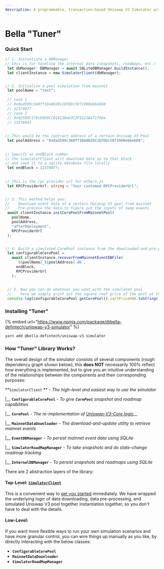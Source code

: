 ```yaml
---
description: A programmable, transaction-based Uniswap V3 Simulator with 100% Precision
---
```


# Bella "Tuner"

### Quick Start

```typescript
// 1. Instantiate a DBManager
// this is for handling the internal data (snapshots, roadmaps, etc.)
 let dbManager: DBManager = await SQLiteDBManager.buildInstance();
 let clientInstance = new SimulatorClient(dbManager);


// 2. Initialize a pool simulation from mainnet
 let poolName = "test";
 
 // case 1
 // 0x8ad599c3A0ff1De082011EFDDc58f1908eb6e6D8
 // 12374077
 // case 2
 // 0x92560C178cE069CC014138eD3C2F5221Ba71f58a
 // 13578943
 
 
// This would be the contract address of a certain Uniswap V3 Pool
 let poolAddress = "0x8ad599c3A0ff1De082011EFDDc58f1908eb6e6D8";
 
 
// Specify an endBlock number
// the SimulatorClient will download data up to that block
// and save it to a sqlite database file locally
 let endBlock = 12374077;
 
 
// This is the rpc provider url for ethers.js
 let RPCProviderUrl: string = "Your customed RPCProviderUrl";


// 3. This method helps you:
//    Download event data of a certain Uniswap V3 pool from mainnet
//    Pre-process the data to figure out the inputs of swap events
 await clientInstance.initCorePoolFromMainnetPool(
   poolName,
   poolAddress,
   "afterDeployment",
   RPCProviderUrl
 );


// 4. Build a simulated CorePool instance from the downloaded-and-pre-processed mainnet events
 let configurableCorePool =
   await clientInstance.recoverFromMainnetEventDBFile(
     `${poolName}_${poolAddress}.db`,
     endBlock,
     RPCProviderUrl
   );
   
 
 // 5. Now you can do whatever you want with the simulated pool
 //    here we simply print out the square root price of the pool at the specified block height
 console.log(configurableCorePool.getCorePool().sqrtPriceX96.toString());
```

### Installing "Tuner"

{% embed url="https://www.npmjs.com/package/@bella-defintech/uniswap-v3-simulator" %}

```bash
yarn add @bella-defintech/uniswap-v3-simulator
```

### How "Tuner" Library Works?

The overall design of the simulator consists of several components (rough dependency graph shown below), this **does NOT** necessarily 100% reflect how everything is implemented, but to give you an intuitive understanding of the relationships between the components and their corresponding purposes:

**`SimulatorClient` ** - _The high-level and easiest way to use the simulator_

&#x20;   |\_\_ **`ConfigurableCorePool`** - _To give **`CorePool`** snapshot and roadmap capabilities_

&#x20;       |\_\_ **`CorePool`** - _The re-implementation of_ [_Uniswap-V3-Core logic_](https://github.com/Uniswap/v3-core/blob/main/contracts/UniswapV3Pool.sol)__

&#x20;   |\_\_ **`MainnetDataDownloader`** - _The download-and-update utility to retrieve mainnet events_

&#x20;       |\_\_ **`EventDBManager`** - _To persist mainnet event data using SQLite_

&#x20;   |\_\_ **`SimulatorRoadMapManager`** - _To take snapshots and do state-change roadmap tracking_

&#x20;       |\_\_ **`InternalDBManager`** - _To persist snapshots and roadmaps using SQLite_

There are 2 abstraction layers of the library:

#### Top-Level: [`SimulatorClient`](src/client/SimulatorClient.ts)

This is a convenient way to [get you started](./#quick-start) immediately. We have wrapped the underlying logic of data downloading, data pre-processing, and simulated Uniswap V3 pool together instantiation together, so you don't have to deal with the details.

#### Low-Level:&#x20;

If you want more flexible ways to run your own simulation scenarios and have more granular control, you can wire things up manually as you like, by directly interacting with the below classes:

* **`ConfigurableCorePool`**
* **`MainnetDataDownloader`**
* **`SimulatorRoadMapManager`**

####
